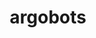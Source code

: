 ---
title: "argobots"
layout: cache
categories: [package, v0.18]
meta: {"versions": ["1.1"], "compilers": ["gcc@7.5.0"]}
spec_files: 
 - spec-0.json
spec_names:
 - 'argobots@1.1%gcc@7.5.0~affinity~debug+perf~stackunwind~tool~valgrind stackguard=none arch=linux-ubuntu18.04-x86_64'
---